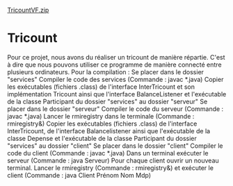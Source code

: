 [TricountVF.zip](https://github.com/MonaJnhm/Tricount/files/7996406/TricountVF.zip)

# Tricount
Pour ce projet, nous avons du réaliser un tricount de manière répartie. C'est à dire que nous pouvons utiliser ce programme de manière connecté entre plusieurs ordinateurs. 
Pour la compilation :
Se placer dans le dossier "services"
Compiler le code des services (Commande : javac *.java)
Copier les exécutables (fichiers .class) de l'interface InterTricount et son implémentation Tricount  ainsi que l'interface BalanceListener et l'exécutable de la classe Participant du dossier "services" au dossier "serveur"
Se placer dans le dossier "serveur"
Compiler le code du serveur (Commande : javac *.java)
Lancer le rmiregistry dans le terminale (Commande : rmiregistry&)
Copier les exécutables (fichiers .class) de l'interface InterTricount, de l'interface Balancelistener ainsi que l'exécutable de la classe Depense et l'exécutable de la classe Participant du dossier "services" au dossier "client"
Se placer dans le dossier "client"
Compiler le code du client (Commande : javac *.java)
Dans un terminal exécuter le serveur (Commande : java Serveur)
Pour chaque client ouvrir un nouveau terminal. Lancer le rmiregistry (Commande : rmiregistry&) et exécuter le client (Commande : java Client Prénom Nom Mdp)
